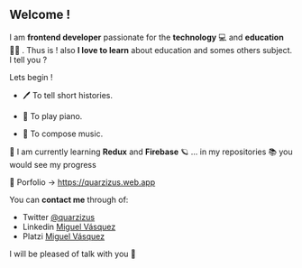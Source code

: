 ## Welcome !
I am **frontend developer** passionate for the **technology** 💻 and **education** 🙋‍♂️ . Thus is ! also **I love to learn** about education and somes others subject. I tell you ?

Lets begin !

-  🖊 To tell short histories.

-  🎹 To play piano. 

-  🎼 To compose music. 


🦉 I am currently learning **Redux** and **Firebase** 🪐 ... in my repositories 📚 you would see my progress 

🚀 Porfolio -> https://quarzizus.web.app

You can **contact me** through of: 

- Twitter [@quarzizus](https://twitter.com/quarzizus) 
- Linkedin [Miguel Vásquez](https://www.linkedin.com/in/miguel-v%C3%A1squez-6957251a5/ ) 
- Platzi [Miguel Vásquez](https://platzi.com/p/quarzizus/) 

I will be pleased of talk with you 🖤
